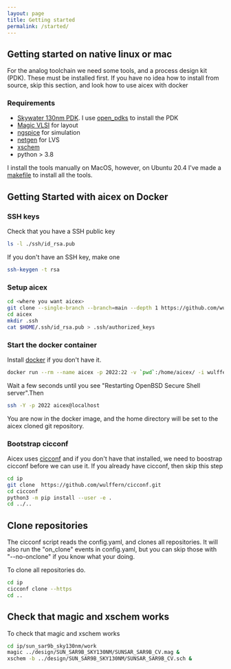 ```yaml
---
layout: page
title: Getting started
permalink: /started/
---
```


## Getting started on native linux or mac

For the analog toolchain we need some tools, and a process design kit (PDK).
These must be installed first. If you have no idea how to install from source,
skip this section, and look how to use aicex with docker

### Requirements

- [Skywater 130nm PDK](https://github.com/google/skywater-pdk). I use [open_pdks](https://github.com/RTimothyEdwards/open_pdks) to install the PDK
- [Magic VLSI](https://github.com/RTimothyEdwards/magic) for layout
- [ngspice](https://git.code.sf.net/p/ngspice/ngspice) for simulation 
- [netgen](https://github.com/RTimothyEdwards/netgen.git) for LVS
- [xschem](https://github.com/StefanSchippers/xschem)
- python > 3.8

I install the tools manually on MacOS, however, on Ubuntu 20.4 I've made a
[makefile](https://github.com/wulffern/eda) to install all the tools.


## Getting Started with aicex on Docker

### SSH keys 
Check that you have a SSH public key 

``` bash
ls -l ./ssh/id_rsa.pub
```

If you don't have an SSH key, make one 

``` bash
ssh-keygen -t rsa
```

### Setup aicex 

``` bash
cd <where you want aicex>
git clone --single-branch --branch=main --depth 1 https://github.com/wulffern/aicex.git
cd aicex
mkdir .ssh
cat $HOME/.ssh/id_rsa.pub > .ssh/authorized_keys

```

### Start the docker container

Install [docker](https://www.docker.com) if you don't have it.


``` bash
docker run --rm --name aicex -p 2022:22 -v `pwd`:/home/aicex/ -i wulffern/aicex:0.1.1 &
```

Wait a few seconds until you see "Restarting OpenBSD Secure Shell server".Then

``` sh
ssh -Y -p 2022 aicex@localhost
```

You are now in the docker image, and the home directory will be set to the aicex
cloned git repository.

### Bootstrap cicconf 

Aicex uses [cicconf](https://github.com/wulffern/cicconf) and if you don't have
that installed, we need to
boostrap cicconf before we can use it. If you already have cicconf, then skip
this step

``` bash
cd ip 
git clone  https://github.com/wulffern/cicconf.git
cd cicconf
python3 -m pip install --user -e .
cd ../..
```

## Clone repositories

The cicconf script reads the config.yaml, and clones all repositories. 
It will also run the "on_clone" events in config.yaml, but you can skip those
with "--no-onclone" if you know what your doing.

To clone all repositories do.

``` bash
cd ip
cicconf clone --https
cd ..
```

## Check that magic and xschem works

To check that magic and xschem works

``` sh
cd ip/sun_sar9b_sky130nm/work 
magic ../design/SUN_SAR9B_SKY130NM/SUNSAR_SAR9B_CV.mag &
xschem -b ../design/SUN_SAR9B_SKY130NM/SUNSAR_SAR9B_CV.sch &
```

